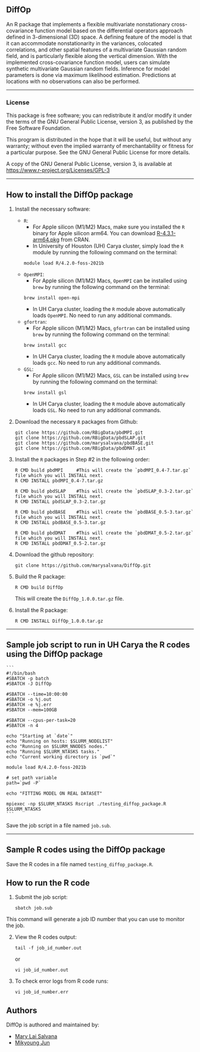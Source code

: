 ## DiffOp

An R package that implements a flexible multivariate
  nonstationary cross-covariance function model based on the differential
  operators approach defined in 3-dimensional (3D) space. A defining
  feature of the model is that it can accommodate nonstationarity in the
  variances, colocated correlations, and other spatial features of a
  multivariate Gaussian random field, and is particularly flexible along
  the vertical dimension. With the implemented cross-covariance function
  model, users can simulate synthetic multivariate Gaussian random fields.
  Inference for model parameters is done via maximum likelihood estimation.
  Predictions at locations with no observations can also be performed.

---

### License

This package is free software; you can redistribute it and/or modify it
under the terms of the GNU General Public License, version 3, as
published by the Free Software Foundation.

This program is distributed in the hope that it will be useful, but
without any warranty; without even the implied warranty of
merchantability or fitness for a particular purpose.  See the GNU
General Public License for more details.

A copy of the GNU General Public License, version 3, is available at
<https://www.r-project.org/Licenses/GPL-3>

---

## How to install the DiffOp package
1. Install the necessary software:
    - `R`:
        * For Apple silicon (M1/M2) Macs, make sure you installed the `R` binary for Apple silicon arm64. You can download [R-4.3.1-arm64.pkg](https://cran.r-project.org/bin/macosx/) from CRAN.
        * In University of Houston (UH) Carya cluster, simply load the `R` module by running the following command on the terminal:
        ```
        module load R/4.2.0-foss-2021b
        ```
    - `OpenMPI`:
        * For Apple silicon (M1/M2) Macs, `OpenMPI` can be installed using `brew` by running the following command on the terminal: 
        ```
        brew install open-mpi
        ```
        * In UH Carya cluster, loading the `R` module above automatically loads `OpenMPI`. No need to run any additional commands.
    - `gfortran`:
        * For Apple silicon (M1/M2) Macs, `gfortran` can be installed using `brew` by running the following command on the terminal: 
        ```
        brew install gcc
        ```
        * In UH Carya cluster, loading the `R` module above automatically loads `gcc`. No need to run any additional commands.
    - `GSL`:
        * For Apple silicon (M1/M2) Macs, `GSL` can be installed using `brew` by running the following command on the terminal: 
        ```
        brew install gsl
        ```
        * In UH Carya cluster, loading the `R` module above automatically loads `GSL`. No need to run any additional commands.

2. Download the necessary `R` packages from Github:
     ```
     git clone https://github.com/RBigData/pbdMPI.git
     git clone https://github.com/RBigData/pbdSLAP.git
     git clone https://github.com/marysalvana/pbdBASE.git
     git clone https://github.com/RBigData/pbdDMAT.git
     ```

3. Install the `R` packages in Step #2 in the following order:
     ```
     R CMD build pbdMPI		#This will create the `pbdMPI_0.4-7.tar.gz` file which you will INSTALL next.
     R CMD INSTALL pbdMPI_0.4-7.tar.gz

     R CMD build pbdSLAP	#This will create the `pbdSLAP_0.3-2.tar.gz` file which you will INSTALL next.
     R CMD INSTALL pbdSLAP_0.3-2.tar.gz

     R CMD build pbdBASE	#This will create the `pbdBASE_0.5-3.tar.gz` file which you will INSTALL next.
     R CMD INSTALL pbdBASE_0.5-3.tar.gz

     R CMD build pbdDMAT	#This will create the `pbdDMAT_0.5-2.tar.gz` file which you will INSTALL next.
     R CMD INSTALL pbdDMAT_0.5-2.tar.gz
     ```

4. Download the github repository:
     ```
     git clone https://github.com/marysalvana/DiffOp.git
     ```

5. Build the R package:
     ```
     R CMD build DiffOp
     ```
   This will create the `DiffOp_1.0.0.tar.gz` file.

6. Install the R package:
     ```
     R CMD INSTALL DiffOp_1.0.0.tar.gz
     ```
---

## Sample job script to run in UH Carya the R codes using the DiffOp package

    ```
    #!/bin/bash
    #SBATCH -p batch
    #SBATCH -J DiffOp

    #SBATCH --time=10:00:00
    #SBATCH -o %j.out
    #SBATCH -e %j.err
    #SBATCH --mem=100GB

    #SBATCH --cpus-per-task=20
    #SBATCH -n 4

    echo "Starting at `date`"
    echo "Running on hosts: $SLURM_NODELIST"
    echo "Running on $SLURM_NNODES nodes."
    echo "Running $SLURM_NTASKS tasks."
    echo "Current working directory is `pwd`"

    module load R/4.2.0-foss-2021b

    # set path variable
    path=`pwd -P`

    echo "FITTING MODEL ON REAL DATASET"

    mpiexec -np $SLURM_NTASKS Rscript ./testing_diffop_package.R  $SLURM_NTASKS
    ```

Save the job script in a file named `job.sub`. 

---

## Sample R codes using the DiffOp package



Save the R codes in a file named `testing_diffop_package.R`.

## How to run the R code

1. Submit the job script:
     ```
     sbatch job.sub
     ```
This command will generate a job ID number that you can use to monitor the job.

2. View the R codes output:
     ```
     tail -f job_id_number.out
     ```
   or 
     ```
     vi job_id_number.out
     ```

3. To check error logs from R code runs:
     ```
     vi job_id_number.err
     ```

## Authors

DiffOp is authored and maintained by:
* [Mary Lai Salvana](https://marylaisalvana.com)
* [Mikyoung Jun](https://sites.google.com/view/mikyoung-jun/home?authuser=0)
